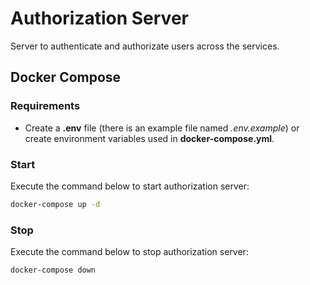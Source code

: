 # Authorization Server

Server to authenticate and authorizate users across the services.

## Docker Compose

### Requirements

- Create a **.env** file (there is an example file named _.env.example_) or create environment variables used in **docker-compose.yml**.

### Start

Execute the command below to start authorization server:

```bash
docker-compose up -d
```

### Stop

Execute the command below to stop authorization server:

```bash
docker-compose down
```
